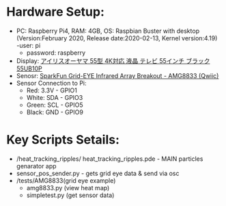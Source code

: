 <h1>Hardware Setup:</h1>

- PC: Raspberry Pi4, RAM: 4GB, OS: Raspbian Buster with desktop (Version:February 2020, Release date:2020-02-13, Kernel version:4.19)
  -user: pi
  - password: raspberry
- Display: [アイリスオーヤマ 55型 4K対応 液晶 テレビ 55インチ ブラック 55UB10P](https://www.amazon.co.jp/dp/B07RSXQML1/)
- Senosr: [SparkFun Grid-EYE Infrared Array Breakout - AMG8833 (Qwiic)](https://www.sparkfun.com/products/14607)
- Sensor Connection to Pi:
  - Red: 3.3V - GPIO1
  - White: SDA - GPIO3
  - Green: SCL - GPIO5
  - Black: GND - GPIO9

<h1>Key Scripts Setails: </h1>
 
- /heat_tracking_ripples/ heat_tracking_ripples.pde - MAIN particles genarator app
- sensor_pos_sender.py - gets grid eye data & send via osc
- /tests/AMG8833(grid eye example)
  - amg8833.py (view heat map)
  - simpletest.py (get sensor data)



